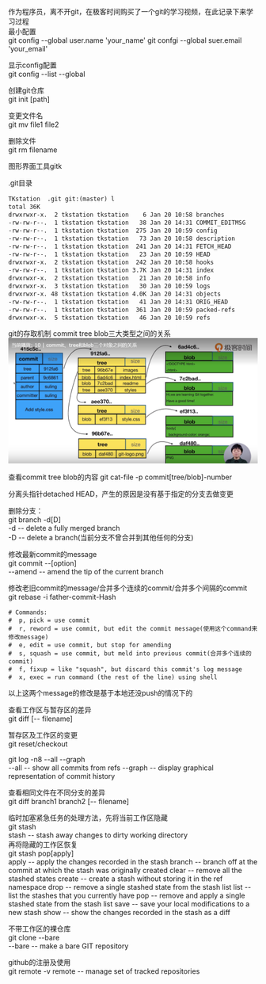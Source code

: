 作为程序员，离不开git，在极客时间购买了一个git的学习视频，在此记录下来学习过程    
最小配置    
git config --global user.name 'your_name'
git confgi --global suer.email 'your_email'

显示config配置    
git config --list --global

创建git仓库    
git init [path]    

变更文件名   
git mv file1 file2    

删除文件    
git rm filename     

图形界面工具gitk   

.git目录    
```
TKstation  .git git:(master) l
total 36K
drwxrwxr-x.  2 tkstation tkstation    6 Jan 20 10:58 branches
-rw-rw-r--.  1 tkstation tkstation   38 Jan 20 14:31 COMMIT_EDITMSG
-rw-rw-r--.  1 tkstation tkstation  275 Jan 20 10:59 config
-rw-rw-r--.  1 tkstation tkstation   73 Jan 20 10:58 description
-rw-rw-r--.  1 tkstation tkstation  241 Jan 20 14:31 FETCH_HEAD
-rw-rw-r--.  1 tkstation tkstation   23 Jan 20 10:59 HEAD
drwxrwxr-x.  2 tkstation tkstation  242 Jan 20 10:58 hooks
-rw-rw-r--.  1 tkstation tkstation 3.7K Jan 20 14:31 index
drwxrwxr-x.  2 tkstation tkstation   21 Jan 20 10:58 info
drwxrwxr-x.  3 tkstation tkstation   30 Jan 20 10:59 logs
drwxrwxr-x. 48 tkstation tkstation 4.0K Jan 20 14:31 objects
-rw-rw-r--.  1 tkstation tkstation   41 Jan 20 14:31 ORIG_HEAD
-rw-rw-r--.  1 tkstation tkstation  361 Jan 20 10:59 packed-refs
drwxrwxr-x.  5 tkstation tkstation   46 Jan 20 10:59 refs
```

git的存取机制 commit tree blob三大类型之间的关系    
![](https://raw.githubusercontent.com/chujun-L/chujun-L.github.io/master/images/git%20commit%20tree%20blob.png)

查看commit tree blob的内容
git cat-file -p commit[tree/blob]-number   

分离头指针detached HEAD，产生的原因是没有基于指定的分支去做变更    

删除分支：    
git branch -d[D]                               
-d                  -- delete a fully merged branch                                            
-D                  -- delete a branch(当前分支不曾合并到其他任何的分支)

修改最新commit的message     
git commit --[option]    
--amend                -- amend the tip of the current branch

修改老旧commit的message/合并多个连续的commit/合并多个间隔的commit     
git rebase -i father-commit-Hash   
```   
# Commands:
#  p, pick = use commit
#  r, reword = use commit, but edit the commit message(使用这个command来修改message)
#  e, edit = use commit, but stop for amending
#  s, squash = use commit, but meld into previous commit(合并多个连续的commit)
#  f, fixup = like "squash", but discard this commit's log message
#  x, exec = run command (the rest of the line) using shell
```
以上这两个message的修改是基于本地还没push的情况下的    

查看工作区与暂存区的差异    
git diff [-- filename]   

暂存区及工作区的变更    
git reset/checkout    


git log -n8 --all --graph      
--all                  -- show all commits from refs
--graph                -- display graphical representation of commit history

查看相同文件在不同分支的差异      
git diff branch1 branch2 [-- filename]      

临时加塞紧急任务的处理方法，先将当前工作区隐藏     
git stash      
stash                  -- stash away changes to dirty working directory      
再将隐藏的工作区恢复     
git stash pop[apply]     
apply                  -- apply the changes recorded in the stash
branch                 -- branch off at the commit at which the stash was originally created
clear                  -- remove all the stashed states
create                 -- create a stash without storing it in the ref namespace
drop                   -- remove a single stashed state from the stash list
list                   -- list the stashes that you currently have
pop                    -- remove and apply a single stashed state from the stash list
save                   -- save your local modifications to a new stash
show                   -- show the changes recorded in the stash as a diff    

不带工作区的裸仓库       
git clone --bare    
--bare                 -- make a bare GIT repository    

github的注册及使用    
git remote -v
remote                 -- manage set of tracked repositories


















